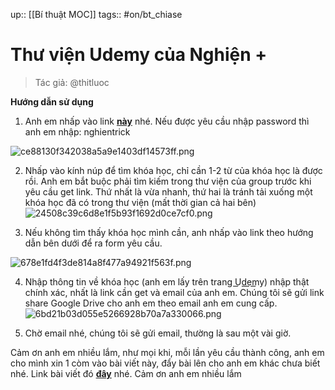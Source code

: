 up:: [[Bí thuật MOC]]
tags:: #on/bt_chiase 

# Thư viện Udemy của Nghiện +
> Tác giả: @thitluoc

**Hướng dẫn sử dụng**

1. Anh em nhấp vào link [**này**](https://justpaste.it/redirect/3la08/https%3A%2F%2Fairtable.com%2FapprpaSZXzAd4VLFj%2FshrEpA8lB1sXMLrHT%2Ftbl0t2ZrwPIzWObHn) nhé. Nếu được yêu cầu nhập password thì anh em nhập: nghientrick

![ce88130f342038a5a9e1403df14573ff.png](https://justpaste.it/img/ce88130f342038a5a9e1403df14573ff.png)

2. Nhấp vào kính núp để tìm khóa học, chỉ cần 1-2 từ của khóa học là được rồi. Anh em bắt buộc phải tìm kiếm trong thư viện của group trước khi yêu cầu get link. Thứ nhất là vừa nhanh, thứ hai là tránh tải xuống một khóa học đã có trong thư viện (mất thời gian cả hai bên) ![24508c39c6d8e1f5b93f1692d0ce7cf0.png](https://justpaste.it/img/24508c39c6d8e1f5b93f1692d0ce7cf0.png)

3. Nếu không tìm thấy khóa học mình cần, anh nhấp vào link theo hướng dẫn bên dưới để ra form yêu cầu.

![678e1fd4f3de814a8f477a94921f563f.png](https://justpaste.it/img/678e1fd4f3de814a8f477a94921f563f.png)

4. Nhập thông tin về khóa học (anh em lấy trên trang U͟d͟e͟m͟y) nhập thật chính xác, nhất là link cần get và email của anh em. Chúng tôi sẽ gửi link share Google Drive cho anh em theo email anh em cung cấp. ![6bd21b03d055e5266928b70a7a330066.png](https://justpaste.it/img/6bd21b03d055e5266928b70a7a330066.png)

5. Chờ email nhé, chúng tôi sẽ gửi email, thường là sau một vài giờ.

Cảm ơn anh em nhiều lắm, như mọi khi, mỗi lần yêu cầu thành công, anh em cho mình xin 1 còm vào bài viết này, đẩy bài lên cho anh em khác chưa biết nhé. Link bài viết đó [**đây**](https://justpaste.it/redirect/3la08/https%3A%2F%2Fwww.facebook.com%2Fgroups%2Fnghienlaptopviet%2Fposts%2F310236318364266%2F) nhé. Cảm ơn anh em nhiều lắm